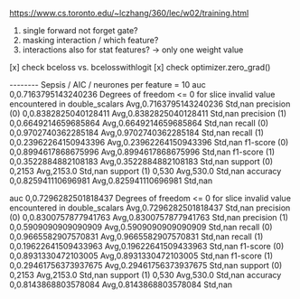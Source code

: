 https://www.cs.toronto.edu/~lczhang/360/lec/w02/training.html

1) single forward not forget gate?
2) masking interaction / which feature?
3) interactions also for stat features? -> only one weight value

[x] check bceloss vs. bcelosswithlogit
[x] check optimizer.zero_grad()



-------- Sepsis / AIC / neurones per feature = 10
auc
0,0.7163795143240236
Degrees of freedom <= 0 for slice
invalid value encountered in double_scalars
Avg,0.7163795143240236
Std,nan
precision (0)
0,0.8382825040128411
Avg,0.8382825040128411
Std,nan
precision (1)
0,0.6649214659685864
Avg,0.6649214659685864
Std,nan
recall (0)
0,0.9702740362285184
Avg,0.9702740362285184
Std,nan
recall (1)
0,0.23962264150943396
Avg,0.23962264150943396
Std,nan
f1-score (0)
0,0.8994617868675996
Avg,0.8994617868675996
Std,nan
f1-score (1)
0,0.3522884882108183
Avg,0.3522884882108183
Std,nan
support (0)
0,2153
Avg,2153.0
Std,nan
support (1)
0,530
Avg,530.0
Std,nan
accuracy
0,0.825941110696981
Avg,0.825941110696981
Std,nan

auc
0,0.7296282501818437
Degrees of freedom <= 0 for slice
invalid value encountered in double_scalars
Avg,0.7296282501818437
Std,nan
precision (0)
0,0.8300757877941763
Avg,0.8300757877941763
Std,nan
precision (1)
0,0.5909090909090909
Avg,0.5909090909090909
Std,nan
recall (0)
0,0.9665582907570831
Avg,0.9665582907570831
Std,nan
recall (1)
0,0.19622641509433963
Avg,0.19622641509433963
Std,nan
f1-score (0)
0,0.8931330472103005
Avg,0.8931330472103005
Std,nan
f1-score (1)
0,0.29461756373937675
Avg,0.29461756373937675
Std,nan
support (0)
0,2153
Avg,2153.0
Std,nan
support (1)
0,530
Avg,530.0
Std,nan
accuracy
0,0.8143868803578084
Avg,0.8143868803578084
Std,nan